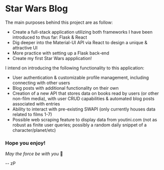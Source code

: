 # Star Wars Blog



The main purposes behind this project are as follow:
- Create a full-stack application utilizing both frameworks I have been introduced to thus far: Flask & React
- Dig deeper into the Material-UI API via React to design a unique & attractive UI
- More practice with setting up a Flask back-end
- Create my first Star Wars appplication!


I intend on introducing the following functionality to this application:
- User authentication & customizable profile management, including connecting with other users
- Blog posts with additional functionality on their own
- Creation of a new API that stores data on books read by users (or other non-film media), with user CRUD capabilities & automated blog posts associated with entries
- Ability to interact with pre-existing SWAPI (only currently houses data related to films 1-7)
- Possible web scraping feature to display data from youtini.com (not as robust as finite user queries; possibly a random daily snippet of a character/planet/etc)


### Hope you enjoy!

<em>May the force be with you</em> :milky_way:

 -- zP

